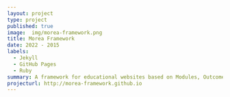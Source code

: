 ```yaml
---
layout: project
type: project
published: true
image:  img/morea-framework.png
title: Morea Framework
date: 2022 - 2015
labels:
  - Jekyll
  - GitHub Pages
  - Ruby
summary: A framework for educational websites based on Modules, Outcomes, Readings, Experiences, and Assessments.
projecturl: http://morea-framework.github.io
---
```

